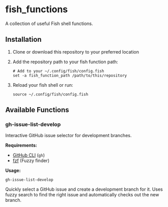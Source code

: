 # fish_functions

A collection of useful Fish shell functions.

## Installation

1. Clone or download this repository to your preferred location
2. Add the repository path to your fish function path:

   ```fish
   # Add to your ~/.config/fish/config.fish
   set -a fish_function_path /path/to/this/repository
   ```

3. Reload your fish shell or run:

   ```fish
   source ~/.config/fish/config.fish
   ```

## Available Functions

### gh-issue-list-develop

Interactive GitHub issue selector for development branches.

**Requirements:**

- [GitHub CLI](https://cli.github.com/) (`gh`)
- [fzf](https://github.com/junegunn/fzf) (Fuzzy finder)

**Usage:**

```fish
gh-issue-list-develop
```

Quickly select a GitHub issue and create a development branch for it. Uses fuzzy search to find the right issue and automatically checks out the new branch.
